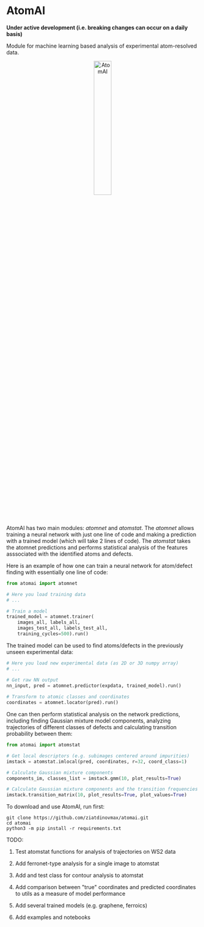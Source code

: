 # AtomAI
**Under active development (i.e. breaking changes can occur on a daily basis)**

Module for machine learning based analysis of experimental atom-resolved data.
<br>
<p align="center">
  <img src="https://github.com/ziatdinovmax/atomai/blob/master/AtomAI_logo.png" width="30%" title="AtomAI">
<p align="justify">
<br>

AtomAI has two main modules: *atomnet* and *atomstat*. The *atomnet* allows training a neural network with just one line of code and making a prediction with a trained model (which will take 2 lines of code). The *atomstat* takes the atomnet predictions and performs statistical analysis of the features asssociated with the identified atoms and defects.

Here is an example of how one can train a neural network for atom/defect finding with essentially one line of code:

```python
from atomai import atomnet

# Here you load training data
# ...

# Train a model
trained_model = atomnet.trainer(
    images_all, labels_all, 
    images_test_all, labels_test_all,
    training_cycles=500).run()   
```

The trained model can be used to find atoms/defects in the previously unseen experimental data:
```python
# Here you load new experimental data (as 2D or 3D numpy array)
# ...

# Get raw NN output
nn_input, pred = atomnet.predictor(expdata, trained_model).run()
    
# Transform to atomic classes and coordinates
coordinates = atomnet.locator(pred).run()
```

One can then perform statistical analysis on the network predictions, including finding Gaussian mixture model components, analyzing trajectories of different classes of defects and calculating transition probability between them:
```python
from atomai import atomstat

# Get local descriptors (e.g. subimages centered around impurities)
imstack = atomstat.imlocal(pred, coordinates, r=32, coord_class=1)

# Calculate Gaussian mixture components
components_im, classes_list = imstack.gmm(10, plot_results=True)

# Calculate Gaussian mixture components and the transition frequencies between them
imstack.transition_matrix(10, plot_results=True, plot_values=True)
```

To download and use AtomAI, run first:
```
git clone https://github.com/ziatdinovmax/atomai.git
cd atomai
python3 -m pip install -r requirements.txt
```

TODO:

1) Test atomstat functions for analysis of trajectories on WS2 data

2) Add ferronet-type analysis for a single image to atomstat

3) Add and test class for contour analysis to atomstat

4) Add comparison between "true" coordinates and predicted coordinates to utils as a measure of model performance

5) Add several trained models (e.g. graphene, ferroics)

6) Add examples and notebooks
